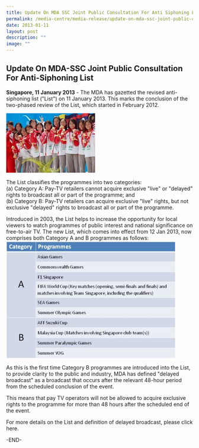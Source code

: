 ```yaml
---
title: Update On MDA SSC Joint Public Consultation For Anti Siphoning List
permalink: /media-centre/media-release/update-on-mda-ssc-joint-public-consultation-for-anti-siphoning-list/
date: 2013-01-11
layout: post
description: ""
image: ""
---
```

## **Update On MDA-SSC Joint Public Consultation For Anti-Siphoning List**
**Singapore, 11 January 2013** - The MDA has gazetted the revised anti-siphoning list ("List") on 11 January 2013. This marks the conclusion of the two-phased review of the List, which started in February 2012.

![](/images/Media%20Centre/Media%20Release/2013/Jan/UPDATEONMDASSCJOINTPUBLICCONSULTATIONFORANTISIPHONINGLISTMainPar0042Imagegif.gif)

The List classifies the programmes into two categories:
<br>
(a) Category A: Pay-TV retailers cannot acquire exclusive "live" or "delayed" rights to broadcast all or part of the programme; and
<br>
(b) Category B: Pay-TV retailers can acquire exclusive "live" rights, but not exclusive "delayed" rights to broadcast all or part of the programme.

Introduced in 2003, the List helps to increase the opportunity for local viewers to watch programmes of public interest and national significance on free-to-air TV. The new List, which comes into effect from 12 Jan 2013, now comprises both Category A and B programmes as follows:
![](/images/Media%20Centre/Media%20Release/2013/Jan/UPDATEONMDASSCJOINTPUBLICCONSULTATIONFORANTISIPHONINGLISTMainPar0047Imagegif.gif)

As this is the first time Category B programmes are introduced into the List, to provide clarity to the public and industry, MDA has defined "delayed broadcast" as a broadcast that occurs after the relevant 48-hour period from the scheduled conclusion of the event.

This means that pay TV operators will not be allowed to acquire exclusive rights to the programme for more than 48 hours after the scheduled end of the event.

For more details on the List and definition of delayed broadcast, please click here.

-END-